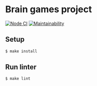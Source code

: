 # Brain games project

[![Node CI](https://github.com/temir988/frontend-project-lvl1/workflows/Node%20CI/badge.svg)](https://github.com/temir988/frontend-project-lvl1/actions)
[![Maintainability](https://api.codeclimate.com/v1/badges/a99a88d28ad37a79dbf6/maintainability)](https://codeclimate.com/github/codeclimate/codeclimate/maintainability)

## Setup

```sh
$ make install
```

## Run linter

```sh
$ make lint
```
